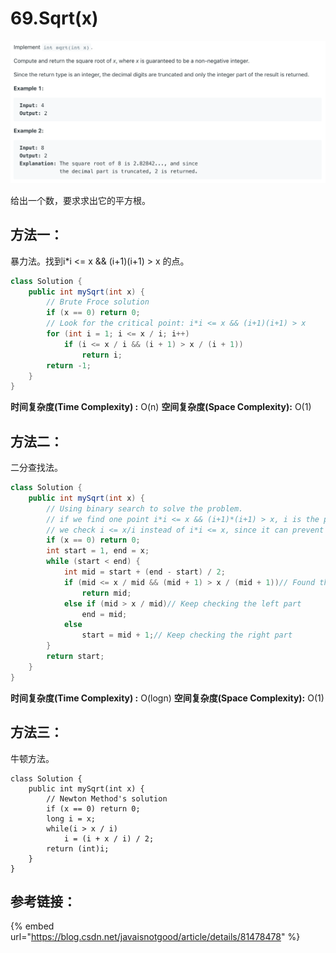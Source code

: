 # 69.Sqrt\(x\)

![](.gitbook/assets/image%20%2828%29.png)

给出一个数，要求求出它的平方根。

## 方法一：

暴力法。找到i\*i &lt;= x && \(i+1\)\(i+1\) &gt; x 的点。

```java
class Solution {
    public int mySqrt(int x) {
        // Brute Froce solution
        if (x == 0) return 0;
        // Look for the critical point: i*i <= x && (i+1)(i+1) > x
        for (int i = 1; i <= x / i; i++) 		
            if (i <= x / i && (i + 1) > x / (i + 1))
                return i;		
        return -1;
    }
}
```

**时间复杂度\(Time Complexity\) :** O\(n\)          **空间复杂度\(Space Complexity\):** O\(1\)

## 方法二：

二分查找法。

```java
class Solution {
    public int mySqrt(int x) {
        // Using binary search to solve the problem.
        // if we find one point i*i <= x && (i+1)*(i+1) > x, i is the point
        // we check i <= x/i instead of i*i <= x, since it can prevent overflow
        if (x == 0) return 0;
        int start = 1, end = x;
        while (start < end) { 
            int mid = start + (end - start) / 2;
            if (mid <= x / mid && (mid + 1) > x / (mid + 1))// Found the result
                return mid; 
            else if (mid > x / mid)// Keep checking the left part
                end = mid;
            else
                start = mid + 1;// Keep checking the right part
        }
        return start;
    }
}
```

**时间复杂度\(Time Complexity\) :** O\(logn\)          **空间复杂度\(Space Complexity\):** O\(1\)

## 方法三：

牛顿方法。

```text
class Solution {
    public int mySqrt(int x) {
        // Newton Method's solution
        if (x == 0) return 0;
        long i = x;
        while(i > x / i)  
            i = (i + x / i) / 2;	    	
        return (int)i;
    }
}
```

## 参考链接：

{% embed url="https://blog.csdn.net/javaisnotgood/article/details/81478478" %}



